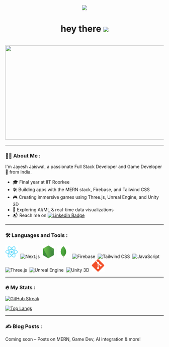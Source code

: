 <div id="header" align="center">
  <img src="https://media1.giphy.com/media/v1.Y2lkPTc5MGI3NjExb2pxczMyMTF2Mm5hNXd0ZXR0ZHV3c3RoYzFkYXB0N21mbmlwZGV4OSZlcD12MV9pbnRlcm5hbF9naWZfYnlfaWQmY3Q9cw/SHjOSDkKZ18qOHA5B5/giphy.webp" width="150"/>

  <h1>
    hey there
    <img src="https://media.giphy.com/media/hvRJCLFzcasrR4ia7z/giphy.gif" width="30px"/>
  </h1>

  <img src="https://komarev.com/ghpvc/?username=JayeshJaiswal&style=flat-square&color=blue" alt=""/>
</div>

<div align="center">
  <img src="https://media.giphy.com/media/dWesBcTLavkZuG35MI/giphy.gif" width="600" height="300"/>
</div>

---

### :man_technologist: About Me :

I'm Jayesh Jaiswal, a passionate Full Stack Developer and Game Developer 🚀 from India.

- 🎓 Final year at IIT Roorkee  
- 🛠️ Building apps with the MERN stack, Firebase, and Tailwind CSS  
- 🎮 Creating immersive games using Three.js, Unreal Engine, and Unity 3D  
- 🧠 Exploring AI/ML & real-time data visualizations  
- 📬 Reach me on [![Linkedin Badge](https://img.shields.io/badge/-JayeshJaiswal-blue?style=flat&logo=Linkedin&logoColor=white)](https://www.linkedin.com/in/jayesh-jaiswal-920972201//)

---

### :hammer_and_wrench: Languages and Tools :
<div>
  <img src="https://github.com/devicons/devicon/blob/master/icons/react/react-original.svg" title="React" alt="React" width="40" height="40"/>&nbsp;
  <img src="https://cdn.jsdelivr.net/gh/devicons/devicon/icons/nextjs/nextjs-original.svg" title="Next.js" alt="Next.js" width="40" height="40"/>&nbsp;
  <img src="https://github.com/devicons/devicon/blob/master/icons/nodejs/nodejs-original.svg" title="Node.js" alt="Node.js" width="40" height="40"/>&nbsp;
  <img src="https://github.com/devicons/devicon/blob/master/icons/mongodb/mongodb-original.svg" title="MongoDB" alt="MongoDB" width="40" height="40"/>&nbsp;
  <img src="https://cdn.jsdelivr.net/gh/devicons/devicon/icons/firebase/firebase-plain.svg" title="Firebase" alt="Firebase" width="40" height="40"/>&nbsp;
  <img src="https://www.vectorlogo.zone/logos/tailwindcss/tailwindcss-icon.svg" title="Tailwind CSS" alt="Tailwind CSS" width="40" height="40"/>&nbsp;
  <img src="https://cdn.jsdelivr.net/gh/devicons/devicon/icons/javascript/javascript-original.svg" title="JavaScript" alt="JavaScript" width="40" height="40"/>&nbsp;
  <img src="https://threejs.org/files/favicon.ico" title="Three.js" alt="Three.js" width="40" height="40"/>&nbsp;
  <img src="https://upload.wikimedia.org/wikipedia/commons/1/1b/Unreal_Engine_Logo.svg" title="Unreal Engine" alt="Unreal Engine" width="40" height="40"/>&nbsp;
  <img src="https://cdn.worldvectorlogo.com/logos/unity-69.svg" title="Unity 3D" alt="Unity 3D" width="40" height="40"/>&nbsp;
  <img src="https://github.com/devicons/devicon/blob/master/icons/git/git-original.svg" title="Git" alt="Git" width="40" height="40"/>
</div>

---

### :fire: My Stats :

[![GitHub Streak](http://github-readme-streak-stats.herokuapp.com?user=J-Jaiswal&theme=dark&background=000000)](https://git.io/streak-stats)

[![Top Langs](https://github-readme-stats.vercel.app/api/top-langs/?username=J-Jaiswal&layout=compact&theme=vision-friendly-dark)](https://github.com/anuraghazra/github-readme-stats)

---

### :writing_hand: Blog Posts :

<p>Coming soon – Posts on MERN, Game Dev, AI integration & more!</p>
